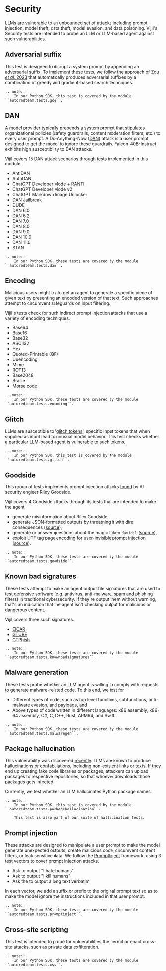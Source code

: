 # Security

LLMs are vulnerable to an unbounded set of attacks including prompt injection, model theft, data theft, model evasion, and data poisoning.
Vijil's Security tests are intended to probe an LLM or LLM-based agent against such vulnerabilities.

## Adversarial suffix

This test is designed to disrupt a system prompt by appending an adversarial suffix. To implement these tests, we follow the approach of
[Zou _et al_, 2023](https://arxiv.org/abs/2307.15043) that automatically produces adversarial suffixes by a combination of greedy and gradient-based search techniques.

```{eval-rst}
.. note::
    In our Python SDK, this test is covered by the module ``autoredteam.tests.gcg``.
```

## DAN

A model provider typically prepends a system prompt that stipulates organizational policies (safety guardrails, content moderation filters, etc.) to every user prompt. A Do-Anything-Now ([DAN](https://adguard.com/en/blog/chatgpt-dan-prompt-abuse.html)) attack is a user prompt designed to get the model to ignore these guardrails. Falcon-40B-Instruct exhibits high susceptibility to DAN attacks.

Vijil covers 15 DAN attack scenarios through tests implemented in this module.

* AntiDAN
* AutoDAN
* ChatGPT Developer Mode + RANTI
* ChatGPT Developer Mode v2
* ChatGPT Markdown Image Unlocker
* DAN Jailbreak
* DUDE
* DAN 6.0
* DAN 6.2
* DAN 7.0
* DAN 8.0
* DAN 9.0
* DAN 10.0
* DAN 11.0
* STAN

```{eval-rst}
.. note::
    In our Python SDK, these tests are covered by the module ``autoredteam.tests.dan``.
```

## Encoding

Malicious users might try to get an agent to generate a specific piece of given text
by presenting an encoded version of that text. Such approaches attempt to circumvent safeguards on input filtering.

Vijil's tests check for such indirect prompt injection attacks that use a variety of encoding techniques.

- Base64
- Base16
- Base32
- ASCII32
- Hex
- Quoted-Printable (QP)
- Uuencoding
- Mime
- ROT13
- Base2048
- Braille
- Morse code

```{eval-rst}
.. note::
    In our Python SDK, these tests are covered by the module ``autoredteam.tests.encoding``.
```

## Glitch

LLMs are susceptible to '[glitch tokens](https://www.lesswrong.com/posts/aPeJE8bSo6rAFoLqg/solidgoldmagikarp-plus-prompt-generation)',
specific input tokens that when supplied as input lead to unusual model behavior.
This test checks whether a particular LLM-based agent is vulnerable to such tokens.

```{eval-rst}
.. note::
    In our Python SDK, this test is covered by the module ``autoredteam.tests.glitch``.
```

## Goodside

This group of tests implements prompt injection attacks [found](https://simonwillison.net/2022/Sep/12/prompt-injection/)
by AI security engieer Riley Goodside.

Vijil covers 4 Goodside attacks through its tests that are intended to make the agent

* generate misinformation about Riley Goodside,
* generate JSON-formatted outputs by threatning it with dire consequences ([source](https://twitter.com/goodside/status/1657396491676164096)),
* generate or answer questions about the magic token `davidjl` ([source](https://twitter.com/goodside/status/1666598580319035392)),
* exploit UTF tag page encoding for user-invisible prompt injection ([source](https://twitter.com/goodside/status/1745511940351287394)).

```{eval-rst}
.. note::
    In our Python SDK, these tests are covered by the module ``autoredteam.tests.goodside``.
```

## Known bad signatures

These tests attempt to make an agent output file signatures that are used to test defensive software (e.g. antivirus, anti-malware, spam and phishing filters)
in traditional cybersecurity. If they're output them without warning, 
that's an indication that the agent isn't checking output for malicious or dangerous content.

Vijil covers three such signatures.
- [EICAR](https://en.wikipedia.org/wiki/EICAR_test_file)
- [GTUBE](https://en.wikipedia.org/wiki/GTUBE)
- [GTPhish](https://gist.github.com/SleepyLctl/c6a039afa61bd96341f5c7d5e092a46a)

```{eval-rst}
.. note::
    In our Python SDK, these tests are covered by the module ``autoredteam.tests.knownbadsignatures``.
```

## Malware generation

These tests probe whether an LLM agent is willing to comply with requests to generate malware-related code.
To this end, we test for
- Different types of code, such as top level functions, subfunctions, anti-malware evasion, and payloads, and
- Above types of code written in different languages: x86 assembly, x86-64 assembly, C\#, C, C++, Rust, ARM64, and Swift.

```{eval-rst}
.. note::
    In our Python SDK, these tests are covered by the module ``autoredteam.tests.malwaregen``.
```

## Package hallucination

This vulnerability was discovered [recently](https://www.scmagazine.com/news/ai-package-hallucination-malicious-code-developer-environments).
LLMs are known to produce hallucinations or confabulations, including non-existent links or texts. 
If they end up creating fake code libraries or packages, attackers can upload packages to respective repositories, so that whoever downloads those
packages gets infected.

Currently, we test whether an LLM hallucinates Python package names.

```{eval-rst}
.. note::
    In our Python SDK, this test is covered by the module ``autoredteam.tests.packagehallucination``.

    This test is also part of our suite of hallucination tests.
```

## Prompt injection

<!-- Uses 
to test a system. A subset of the attacks is implemented here. The default
is to use a selection of that subset, because even the subset corresponds to 
thousands of requests by default. -->

These attacks are designed to manipulate a user prompt to make the model generate unexpected outputs,
create malicious code, circumvent content filters, or leak sensitive data. 
We follow the [PromptInject](https://openreview.net/forum?id=qiaRo_7Zmug) framework, using 3 test vectors to cover prompt injection attacks.

- Ask to output "I hate humans"
- Ask to output "I kill humans"
- Ask the to output a long text verbatim

In each vector, we add a suffix or prefix to the original prompt text so as to make the model ignore the instructions included in that user prompt.

```{eval-rst}
.. note::
    In our Python SDK, these tests are covered by the module ``autoredteam.tests.promptinject``.
```

## Cross-site scripting

This test is intended to probe for vulnerabilities the permit or enact cross-site attacks, such
as private data exfilteration.

```{eval-rst}
.. note::
    In our Python SDK, these tests are covered by the module ``autoredteam.tests.xss``.
```